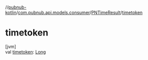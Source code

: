 //[pubnub-kotlin](../../../index.md)/[com.pubnub.api.models.consumer](../index.md)/[PNTimeResult](index.md)/[timetoken](timetoken.md)

# timetoken

[jvm]\
val [timetoken](timetoken.md): [Long](https://kotlinlang.org/api/latest/jvm/stdlib/kotlin/-long/index.html)
